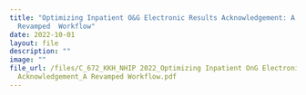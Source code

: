 ```yaml
---
title: "Optimizing Inpatient O&G Electronic Results Acknowledgement: A
  Revamped  Workflow"
date: 2022-10-01
layout: file
description: ""
image: ""
file_url: /files/C_672_KKH_NHIP 2022_Optimizing Inpatient OnG Electronic Results
  Acknowledgement_A Revamped Workflow.pdf
---
```

